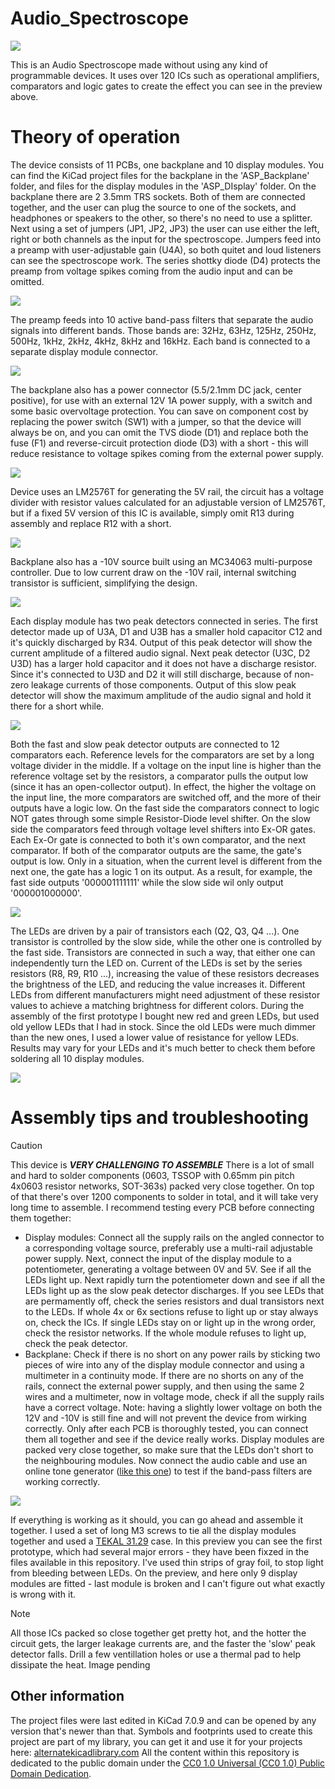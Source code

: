 # Audio_Spectroscope
![](https://github.com/DawidCislo/Audio_Spectroscope/blob/main/GIF_Preview.gif)

This is an Audio Spectroscope made without using any kind of programmable devices. It uses over 120 ICs such as operational amplifiers, comparators and logic gates to create the effect you can see in the preview above.

# Theory of operation
The device consists of 11 PCBs, one backplane and 10 display modules. You can find the KiCad project files for the backplane in the 'ASP_Backplane' folder, and files for the display modules in the 'ASP_DIsplay' folder. On the backplane there are 2 3.5mm TRS sockets. Both of them are connected together, and the user can plug the source to one of the sockets, and headphones or speakers to the other, so there's no need to use a splitter. Next using a set of jumpers (JP1, JP2, JP3) the user can use either the left, right or both channels as the input for the spectroscope. Jumpers feed into a preamp with user-adjustable gain (U4A), so both quitet and loud listeners can see the spectroscope work. The series shottky diode (D4) protects the preamp from voltage spikes coming from the audio input and can be omitted.

![](https://github.com/DawidCislo/Audio_Spectroscope/blob/main/Docs/Prev_Backplane_Audio_In.png)

The preamp feeds into 10 active band-pass filters that separate the audio signals into different bands. Those bands are: 32Hz, 63Hz, 125Hz, 250Hz, 500Hz, 1kHz, 2kHz, 4kHz, 8kHz and 16kHz. Each band is connected to a separate display module connector.

![](https://github.com/DawidCislo/Audio_Spectroscope/blob/main/Docs/Prev_Backplane_Filters.png)

The backplane also has a power connector (5.5/2.1mm DC jack, center positive), for use with an external 12V 1A power supply, with a switch and some basic overvoltage protection. You can save on component cost by replacing the power switch (SW1) with a jumper, so that the device will always be on, and you can omit the TVS diode (D1) and replace both the fuse (F1) and reverse-circuit protection diode (D3) with a short - this will reduce resistance to voltage spikes coming from the external power supply.

![](https://github.com/DawidCislo/Audio_Spectroscope/blob/main/Docs/Prev_Backplane_Power_In.png)

Device uses an LM2576T for generating the 5V rail, the circuit has a voltage divider with resistor values calculated for an adjustable version of LM2576T, but if a fixed 5V version of this IC is available, simply omit R13 during assembly and replace R12 with a short.

![](https://github.com/DawidCislo/Audio_Spectroscope/blob/main/Docs/Prev_Backplane_5V_Supply.png)

Backplane also has a -10V source built using an MC34063 multi-purpose controller. Due to low current draw on the -10V rail, internal switching transistor is sufficient, simplifying the design.

![](https://github.com/DawidCislo/Audio_Spectroscope/blob/main/Docs/Prev_Backplane_-10V_Supply.png)

Each display module has two peak detectors connected in series. The first detector made up of U3A, D1 and U3B has a smaller hold capacitor C12 and it's quickly discharged by R34. Output of this peak detector will show the current amplitude of a filtered audio signal. Next peak detector (U3C, D2 U3D) has a larger hold capacitor and it does not have a discharge resistor. Since it's connected to U3D and D2 it will still discharge, because of non-zero leakage currents of those components. Output of this slow peak detector will show the maximum amplitude of the audio signal and hold it there for a short while.

![](https://github.com/DawidCislo/Audio_Spectroscope/blob/main/Docs/Prev_Display_Detectors.png)

Both the fast and slow peak detector outputs are connected to 12 comparators each. Reference levels for the comparators are set by a long voltage divider in the middle. If a voltage on the input line is higher than the reference voltage set by the resistors, a comparator pulls the output low (since it has an open-collector output). In effect, the higher the voltage on the input line, the more comparators are switched off, and the more of their outputs have a logic low. On the fast side the comparators connect to logic NOT gates through some simple Resistor-Diode level shifter. On the slow side the comparators feed through voltage level shifters into Ex-OR gates. Each Ex-Or gate is connected to both it's own comparator, and the next comparator. If both of the comparator outputs are the same, the gate's output is low. Only in a situation, when the current level is different from the next one, the gate has a logic 1 on its output. As a result, for example, the fast side outputs '000001111111' while the slow side wil only output '000001000000'. 

![](https://github.com/DawidCislo/Audio_Spectroscope/blob/main/Docs/Prev_Display_ADC.png)

The LEDs are driven by a pair of transistors each (Q2, Q3, Q4 ...). One transistor is controlled by the slow side, while the other one is controlled by the fast side. Transistors are connected in such a way, that either one can independently turn the LED on. Current of the LEDs is set by the series resistors (R8, R9, R10 ...), increasing the value of these resistors decreases the brightness of the LED, and reducing the value increases it. Different LEDs from different manufacturers might need adjustment of these resistor values to achieve a matching brightness for different colors. During the assembly of the first prototype I bought new red and green LEDs, but used old yellow LEDs that I had in stock. Since the old LEDs were much dimmer than the new ones, I used a lower value of resistance for yellow LEDs. Results may vary for your LEDs and it's much better to check them before soldering all 10 display modules.

![](https://github.com/DawidCislo/Audio_Spectroscope/blob/main/Docs/Prev_Display_LEDs.png)


#  Assembly tips and troubleshooting
>[!CAUTION]
>This device is ***VERY CHALLENGING TO ASSEMBLE*** There is a lot of small and hard to solder components (0603, TSSOP with 0.65mm pin pitch 4x0603 resistor networks, SOT-363s) packed very close together. On top of that there's over 1200 components to solder in total, and it will take very long time to assemble.
I recommend testing every PCB before connecting them together:
- Display modules: Connect all the supply rails on the angled connector to a corresponding voltage source, preferably use a multi-rail adjustable power supply. Next, connect the input of the display module to a potentiometer, generating a voltage between 0V and 5V. See if all the LEDs light up. Next rapidly turn the potentiometer down and see if all the LEDs light up as the slow peak detector discharges. If you see LEDs that are permamently off, check the series resistors and dual transistors next to the LEDs. If whole 4x or 6x sections refuse to light up or stay always on, check the ICs. If single LEDs stay on or light up in the wrong order, check the resistor networks. If the whole module refuses to light up, check the peak detector.
- Backplane: Check if there is no short on any power rails by sticking two pieces of wire into any of the display module connector and using a multimeter in a continuity mode. If there are no shorts on any of the rails, connect the external power supply, and then using the same 2 wires and a multimeter, now in voltage mode, check if all the supply rails have a correct voltage. Note: having a slightly lower voltage on both the 12V and -10V is still fine and will not prevent the device from wirking correctly.
Only after each PCB is thoroughly tested, you can connect them all together and see if the device really works. Display modules are packed very close together, so make sure that the LEDs don't short to the neighbouring modules. Now connect the audio cable and use an online tone generator ([like this one](https://www.szynalski.com/tone-generator/)) to test if the band-pass filters are working correctly.

![](https://github.com/DawidCislo/Audio_Spectroscope/blob/main/Docs/Prev_Assy.jpg)

If everything is working as it should, you can go ahead and assemble it together. I used a set of long M3 screws to tie all the display modules together and used a [TEKAL 31.29](https://www.tme.eu/pl/details/tekal31.29/obudowy-z-panelem/teko/tekal-31-29/) case. In this preview you can see the first prototype, which had several major errors - they have been fixzed in the files available in this repository. I've used thin strips of gray foil, to stop light from bleeding between LEDs. On the preview, and here only 9 display modules are fitted - last module is broken and I can't figure out what exactly is wrong with it.
> [!NOTE]
> All those ICs packed so close together get pretty hot, and the hotter the circuit gets, the larger leakage currents are, and the faster the 'slow' peak detector falls. Drill a few ventillation holes or use a thermal pad to help dissipate the heat.
Image pending

## Other information 
The project files were last edited in KiCad 7.0.9 and can be opened by any version that's newer than that.
Symbols and footprints used to create this project are part of my library, you can get it and use it for your projects here: [alternatekicadlibrary.com](https://alternatekicadlibrary.com/)
All the content within this repository is dedicated to the public domain under the [CC0 1.0 Universal (CC0 1.0) Public Domain Dedication](https://creativecommons.org/publicdomain/zero/1.0/).
